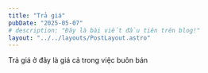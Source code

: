 ```yaml
---
title: "Trả giá"
pubDate: "2025-05-07"
# description: "Đây là bài viết đầu tiên trên blog!"
layout: "../../layouts/PostLayout.astro"
---
```

Trả giá ở đây là giá cả trong việc buôn bán